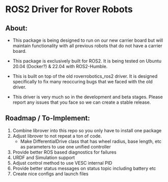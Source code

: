 
# ROS2 Driver for Rover Robots

## About:

- This package is being designed to run on our new carrier board but will maintain functionality with all previous robots that do not have a carrier board.

- This package is exclusively built for ROS2. It is being tested on Ubuntu 20.04 (Docker?) & 22.04 with ROS2-Humble.

- This is built on top of the old roverrobotics_ros2 driver. It is designed specifically to fix many reoccuring bugs that we faced with the old driver.

- This driver is very much so in the development and beta stages. Please report any issues that you face so we can create a stable release.

  

## Roadmap / To-Implement:

1) Combine librover into this repo so you only have to install one package
2) Adjust librover to not repeat a ton of code.
	 - Make DifferentialDrive class that has wheel radius, base length, etc as parameters to use one unified controller
3) Provide better ROS based diagnostics for failures
4) URDF and Simulation support
5) Adjust control method to use VESC internal PID
6) Provide better status messages on status topic including battery etc
7) Create nice configs and launch files

  

